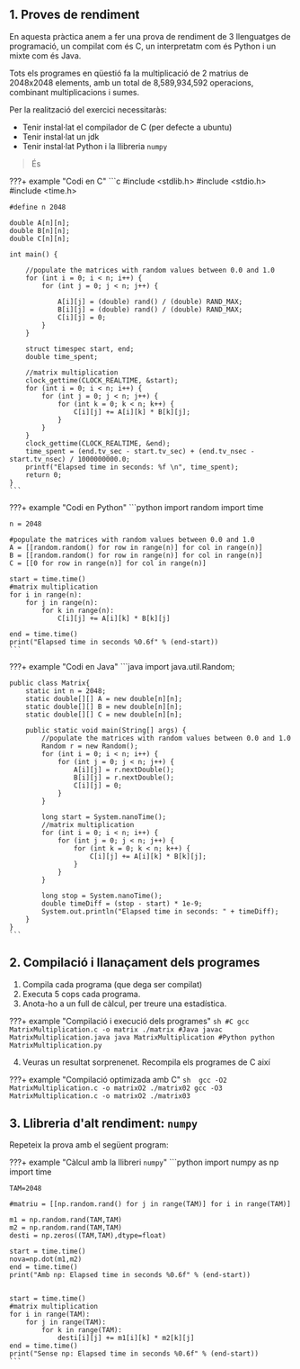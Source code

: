 ## 1. Proves de rendiment

En aquesta pràctica anem a fer una prova de rendiment de 3 llenguatges de programació, un compilat com és C, un interpretatm com és Python i un mixte com és Java. 

Tots els programes en qüestió fa la multiplicació de 2 matrius de 2048x2048 elements, amb un total de 8,589,934,592 operacions, combinant multiplicacions i sumes.

Per  la realització del exercici necessitaràs:

- Tenir instal·lat el compilador de C (per defecte a ubuntu)
- Tenir instal·lat un jdk
- Tenir instal·lat Python i la llibreria `numpy`

> És

???+ example "Codi en C"
    ```c
    #include <stdlib.h>
    #include <stdio.h>
    #include <time.h>

    #define n 2048

    double A[n][n];
    double B[n][n];
    double C[n][n];

    int main() {

        //populate the matrices with random values between 0.0 and 1.0
        for (int i = 0; i < n; i++) {
            for (int j = 0; j < n; j++) {

                A[i][j] = (double) rand() / (double) RAND_MAX;
                B[i][j] = (double) rand() / (double) RAND_MAX;
                C[i][j] = 0;
            }
        }

        struct timespec start, end;
        double time_spent;

        //matrix multiplication
        clock_gettime(CLOCK_REALTIME, &start);
        for (int i = 0; i < n; i++) {
            for (int j = 0; j < n; j++) {
                for (int k = 0; k < n; k++) {
                    C[i][j] += A[i][k] * B[k][j];
                }
            }
        }
        clock_gettime(CLOCK_REALTIME, &end);
        time_spent = (end.tv_sec - start.tv_sec) + (end.tv_nsec - start.tv_nsec) / 1000000000.0;
        printf("Elapsed time in seconds: %f \n", time_spent);
        return 0;
    }
    ```

???+ example "Codi en Python"
    ```python
    import random
    import time

    n = 2048

    #populate the matrices with random values between 0.0 and 1.0
    A = [[random.random() for row in range(n)] for col in range(n)]
    B = [[random.random() for row in range(n)] for col in range(n)]
    C = [[0 for row in range(n)] for col in range(n)]

    start = time.time()
    #matrix multiplication
    for i in range(n):
        for j in range(n):
            for k in range(n):
                C[i][j] += A[i][k] * B[k][j]

    end = time.time()
    print("Elapsed time in seconds %0.6f" % (end-start))
    ```

???+ example "Codi en Java"
    ```java
    import java.util.Random;

    public class Matrix{
        static int n = 2048;
        static double[][] A = new double[n][n];
        static double[][] B = new double[n][n];
        static double[][] C = new double[n][n];

        public static void main(String[] args) {
            //populate the matrices with random values between 0.0 and 1.0
            Random r = new Random();
            for (int i = 0; i < n; i++) {
                for (int j = 0; j < n; j++) {
                    A[i][j] = r.nextDouble();
                    B[i][j] = r.nextDouble();
                    C[i][j] = 0;
                }
            }

            long start = System.nanoTime();
            //matrix multiplication
            for (int i = 0; i < n; i++) {
                for (int j = 0; j < n; j++) {
                    for (int k = 0; k < n; k++) {
                        C[i][j] += A[i][k] * B[k][j];
                    }
                }
            }

            long stop = System.nanoTime();
            double timeDiff = (stop - start) * 1e-9;
            System.out.println("Elapsed time in seconds: " + timeDiff);
        }
    }
    ```

## 2. Compilació i llanaçament dels programes

1. Compila cada programa (que dega ser compilat) 
2. Executa  5 cops cada programa. 
3. Anota-ho a un full de càlcul, per treure una estadística.

???+ example "Compilació i execució dels programes"
    ```sh
    #C
    gcc MatrixMultiplication.c -o matrix
    ./matrix
    #Java
    javac MatrixMultiplication.java
    java MatrixMultiplication
    #Python
    python MatrixMultiplication.py
    ```

4. Veuras un resultat sorprenenet. Recompila els programes de C així

???+ example "Compilació  optimizada amb C"
    ```sh 
    gcc -O2 MatrixMultiplication.c -o matrixO2
    ./matrix02
    gcc -O3 MatrixMultiplication.c -o matrixO2
    ./matrix03
    ```

## 3. Llibreria d'alt rendiment: `numpy`

Repeteix la prova amb el següent program:

???+ example "Càlcul amb la llibreri `numpy`"
    ```python
    import numpy as np
    import time


    TAM=2048

    #matriu = [[np.random.rand() for j in range(TAM)] for i in range(TAM)]

    m1 = np.random.rand(TAM,TAM)
    m2 = np.random.rand(TAM,TAM)
    desti = np.zeros((TAM,TAM),dtype=float)

    start = time.time()
    nova=np.dot(m1,m2)
    end = time.time()
    print("Amb np: Elapsed time in seconds %0.6f" % (end-start))


    start = time.time()
    #matrix multiplication
    for i in range(TAM):
        for j in range(TAM):
            for k in range(TAM):
                desti[i][j] += m1[i][k] * m2[k][j]
    end = time.time()
    print("Sense np: Elapsed time in seconds %0.6f" % (end-start))
    ```

